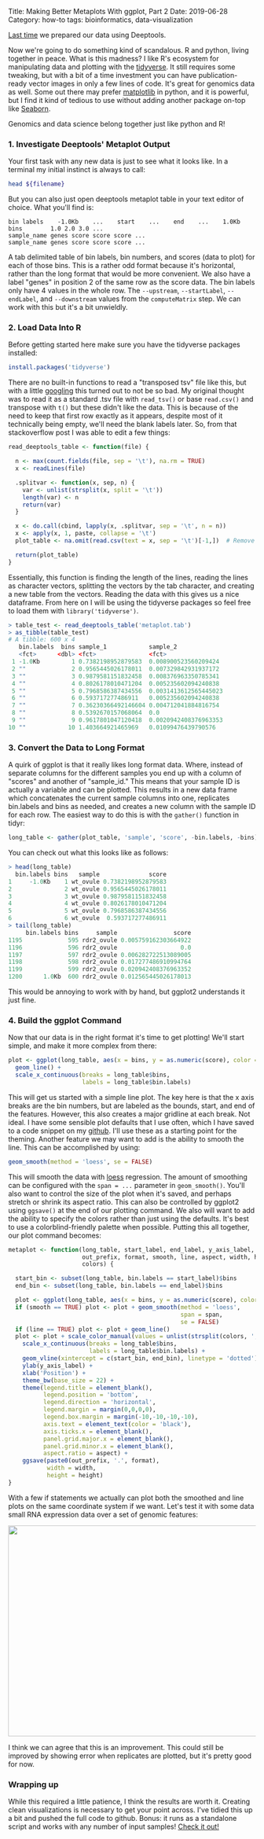Title: Making Better Metaplots With ggplot, Part 2
Date: 2019-06-28
Category: how-to 
tags: bioinformatics, data-visualization

[Last time](/articles/2019-06-28/making-better-metaplots-with-ggplot.html) we
prepared our data using Deeptools.

Now we're going to do something kind of scandalous. R and python, living together
in peace. What is this madness? I like R's ecosystem for manipulating data and
plotting with the [tidyverse](https://www.tidyverse.org/). It still requires some
tweaking, but with a bit of a time investment you can have publication-ready
vector images in only a few lines of code. It's great for genomics data as well.
Some out there may prefer [matplotlib](https://matplotlib.org/) in python, and
it is powerful, but I find it kind of tedious to use without adding another
package on-top like [Seaborn](https://seaborn.pydata.org/).

Genomics and data science belong together just like python and R!

### 1. Investigate Deeptools' Metaplot Output

Your first task with any new data is just to see what it looks like. In a
terminal my initial instinct is always to call:

```bash
head ${filename}
```

But you can also just open deeptools metaplot table in your text editor of
choice. What you'll find is:

```
bin labels    -1.0Kb    ...    start    ...    end    ...    1.0Kb
bins        1.0 2.0 3.0 ...
sample_name genes score score score ...
sample_name genes score score score ...
```

A tab delimited table of bin labels, bin numbers, and scores (data to plot) for
each of those bins. This is a rather odd format because it's horizontal, rather
than the long format that would be more convenient. We also have a label "genes"
in position 2 of the same row as the score data. The bin labels only have 4
values in the whole row. The `--upstream`, `--startLabel`, `--endLabel`, and
`--downstream` values from the `computeMatrix` step. We can work with this but
it's a bit unwieldly.

### 2. Load Data Into R

Before getting started here make sure you have the tidyverse packages installed:

```R
install.packages('tidyverse')
```

There are no built-in functions to read a "transposed tsv" file like this, but
with a little [googling](https://stackoverflow.com/questions/17288197/reading-a-csv-file-organized-horizontally)
this turned out to not be so bad. My original thought was to read it as a
standard .tsv file with `read_tsv()` or base `read.csv()` and transpose with
`t()` but these didn't like the data. This is because of the need to keep that
first row exactly as it appears, despite most of it technically being empty,
we'll need the blank labels later. So, from that stackoverflow post I was able
to edit a few things:

```R
read_deeptools_table <- function(file) {

  n <- max(count.fields(file, sep = '\t'), na.rm = TRUE)
  x <- readLines(file)

  .splitvar <- function(x, sep, n) {
    var <- unlist(strsplit(x, split = '\t'))
    length(var) <- n
    return(var)
  }

  x <- do.call(cbind, lapply(x, .splitvar, sep = '\t', n = n))
  x <- apply(x, 1, paste, collapse = '\t')
  plot_table <- na.omit(read.csv(text = x, sep = '\t')[-1,])  # Remove first row with "gene" label

  return(plot_table)
}
```

Essentially, this function is finding the length of the lines, reading the lines
as character vectors, splitting the vectors by the tab character, and creating a
new table from the vectors. Reading the data with this gives us a nice dataframe.
From here on I will be using the tidyverse packages so feel free to load them
with `library('tidyverse')`.

```R
> table_test <- read_deeptools_table('metaplot.tab')
> as_tibble(table_test)
# A tibble: 600 x 4
   bin.labels  bins sample_1            sample_2
   <fct>      <dbl> <fct>               <fct>
 1 -1.0Kb         1 0.7382198952879583  0.008900523560209424
 2 ""             2 0.9565445026178011  0.007329842931937172
 3 ""             3 0.9879581151832458  0.008376963350785341
 4 ""             4 0.8026178010471204  0.005235602094240838
 5 ""             5 0.7968586387434556  0.0031413612565445023
 6 ""             6 0.593717277486911   0.005235602094240838
 7 ""             7 0.36230366492146604 0.004712041884816754
 8 ""             8 0.5392670157068064  0.0
 9 ""             9 0.9617801047120418  0.0020942408376963353
10 ""            10 1.403664921465969   0.01099476439790576
```

### 3. Convert the Data to Long Format

A quirk of ggplot is that it really likes long format data. Where, instead of
separate columns for the different samples you end up with a column of "scores"
and another of "sample_id." This means that your sample ID is actually a variable
and can be plotted. This results in a new data frame which concatenates the
current sample columns into one, replicates bin.labels and bins as needed, and
creates a new column with the sample ID for each row. The easiest way to do this
is with the `gather()` function in tidyr:

```R
long_table <- gather(plot_table, 'sample', 'score', -bin.labels, -bins)
```

You can check out what this looks like as follows:

```R
> head(long_table)
  bin.labels bins   sample              score
1     -1.0Kb    1 wt_ovule 0.7382198952879583
2               2 wt_ovule 0.9565445026178011
3               3 wt_ovule 0.9879581151832458
4               4 wt_ovule 0.8026178010471204
5               5 wt_ovule 0.7968586387434556
6               6 wt_ovule  0.593717277486911
> tail(long_table)
     bin.labels bins     sample                score
1195             595 rdr2_ovule 0.005759162303664922
1196             596 rdr2_ovule                  0.0
1197             597 rdr2_ovule 0.006282722513089005
1198             598 rdr2_ovule 0.017277486910994764
1199             599 rdr2_ovule 0.020942408376963352
1200      1.0Kb  600 rdr2_ovule 0.012565445026178013
```

This would be annoying to work with by hand, but ggplot2 understands it just
fine.

### 4. Build the ggplot Command

Now that our data is in the right format it's time to get plotting! We'll start
simple, and make it more complex from there:

```R
plot <- ggplot(long_table, aes(x = bins, y = as.numeric(score), color = sample)) +
  geom_line() +
  scale_x_continuous(breaks = long_table$bins,
                     labels = long_table$bin.labels)
```

This will get us started with a simple line plot. The key here is that the x axis
breaks are the bin numbers, but are labeled as the bounds, start, and end of the
features. However, this also creates a major gridline at each break. Not ideal. I
have some sensible plot defaults that I use often, which I have saved to a code
snippet on my [github](https://github.com/groverj3/genomics_visualizations/blob/master/ggplot2_pub_settings.r).
I'll use these as a starting point for the theming. Another feature we may want
to add is the ability to smooth the line. This can be accomplished by using:

```R
geom_smooth(method = 'loess', se = FALSE)
```

This will smooth the data with
[loess](https://en.wikipedia.org/wiki/Local_regression) regression. The amount of
smoothing can be configured with the `span = ...` parameter in `geom_smooth()`.
You'll also want to control the size of the plot when it's saved, and perhaps
stretch or shrink its aspect ratio. This can also be controlled by ggplot2 using
`ggsave()` at the end of our plotting command. We also will want to add the
ability to specify the colors rather than just using the defaults. It's best to
use a colorblind-friendly palette when possible. Putting this all together, our
plot command becomes:

```R
metaplot <- function(long_table, start_label, end_label, y_axis_label, span,
                     out_prefix, format, smooth, line, aspect, width, height,
                     colors) {

  start_bin <- subset(long_table, bin.labels == start_label)$bins
  end_bin <- subset(long_table, bin.labels == end_label)$bins

  plot <- ggplot(long_table, aes(x = bins, y = as.numeric(score), color = sample))
  if (smooth == TRUE) plot <- plot + geom_smooth(method = 'loess',
                                                 span = span,
                                                 se = FALSE)
  if (line == TRUE) plot <- plot + geom_line()
  plot <- plot + scale_color_manual(values = unlist(strsplit(colors, ','))) +
    scale_x_continuous(breaks = long_table$bins,
                       labels = long_table$bin.labels) +
    geom_vline(xintercept = c(start_bin, end_bin), linetype = 'dotted') +
    ylab(y_axis_label) +
    xlab('Position') +
    theme_bw(base_size = 22) +
    theme(legend.title = element_blank(),
          legend.position = 'bottom',
          legend.direction = 'horizontal',
          legend.margin = margin(0,0,0,0),
          legend.box.margin = margin(-10,-10,-10,-10),
          axis.text = element_text(color = 'black'),
          axis.ticks.x = element_blank(),
          panel.grid.major.x = element_blank(),
          panel.grid.minor.x = element_blank(),
          aspect.ratio = aspect) +
    ggsave(paste0(out_prefix, '.', format),
           width = width,
           height = height)
}
```

With a few if statements we actually can plot both the smoothed and line plots on
the same coordinate system if we want. Let's test it with some data small RNA
expression data over a set of genomic features:

<center>
<img src="https://github.com/groverj3/genomics_visualizations/raw/master/metaplotteR.png", style="width:600px;height:429px;">
</center>

I think we can agree that this is an improvement. This could still be improved by
showing error when replicates are plotted, but it's pretty good for now.

### Wrapping up

While this required a little patience, I think the results are worth it. Creating
clean visualizations is necessary to get your point across. I've tidied this up
a bit and pushed the full code to github. Bonus: it runs as a standalone script
and works with any number of input samples!
[Check it out!](https://github.com/groverj3/genomics_visualizations/blob/master/metaplotteR.r)
